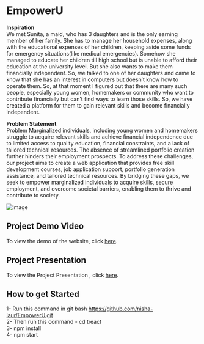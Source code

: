 # EmpowerU
**Inspiration** <br>
We met Sunita, a maid, who has 3 daughters and is the only earning member of her family. She has to manage her household expenses, along with the educational expenses of her children, keeping aside some funds for emergency situations(like medical emergencies). Somehow she managed to educate her children till high school but is unable to afford their education at the university level. But she also wants to make them financially independent. So, we talked to one of her daughters and came to know that she has an interest in computers but doesn’t know how to operate them. So, at that moment I figured out that there are many such people, especially young women, homemakers or community who want to contribute financially but can’t find ways to learn those skills. So, we have created a platform for them to gain relevant skills and become financially independent.<br>


**Problem Statement**<br>
Problem Marginalized individuals, including young women and homemakers struggle to acquire relevant skills and achieve financial independence due to limited access to quality education, financial constraints, and a lack of tailored technical resources. The absence of streamlined portfolio creation further hinders their employment prospects. To address these challenges, our project aims to create a web application that provides free skill development courses, job application support, portfolio generation assistance, and tailored technical resources. By bridging these gaps, we seek to empower marginalized individuals to acquire skills, secure employment, and overcome societal barriers, enabling them to thrive and contribute to society.

![image](https://github.com/nisha-laur/EmpowerU/assets/104618576/e1e07618-1303-40ae-965e-1e6cbd84b712)

## Project Demo Video

To view the demo of the website, click [here](https://youtu.be/q3wsoW659zM).<br>


## Project Presentation

To view the Project Presentation , click [here](https://www.canva.com/design/DAFqvKxQ1cU/SdbSvnIDF7JT6F9wLb-Kbw/edit?utm_content=DAFqvKxQ1cU&utm_campaign=designshare&utm_medium=link2&utm_source=sharebutton).<br>


## How to get Started

1- Run this command in git bash https://github.com/nisha-laur/EmpowerU.git<br>
2- Then run this command - cd treact <br>
3- npm install <br>
4- npm start<br>


